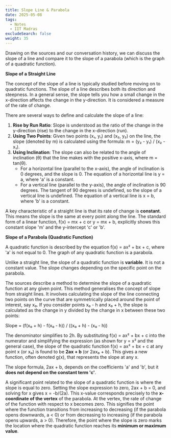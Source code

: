 ```yaml
---
title: Slope Line & Parabola
date: 2025-05-08
tags:
  - Notes 
  - IIT Madras
excludeSearch: false
weight: 35
---
```


Drawing on the sources and our conversation history, we can discuss the slope of a line and compare it to the slope of a parabola (which is the graph of a quadratic function).

**Slope of a Straight Line**

The concept of the slope of a line is typically studied before moving on to quadratic functions. The slope of a line describes both its direction and steepness. In a general sense, the slope tells you how a small change in the x-direction affects the change in the y-direction. It is considered a measure of the rate of change.

There are several ways to define and calculate the slope of a line:

1.  **Rise by Run Ratio**: Slope is understood as the ratio of the change in the y-direction (rise) to the change in the x-direction (run).
2.  **Using Two Points**: Given two points (x₁, y₁) and (x₂, y₂) on the line, the slope (denoted by m) is calculated using the formula: m = (y₂ - y₁) / (x₂ - x₁).
3.  **Using Inclination**: The slope can also be related to the angle of inclination (θ) that the line makes with the positive x-axis, where m = tan(θ).
    *   For a horizontal line (parallel to the x-axis), the angle of inclination is 0 degrees, and the slope is 0. The equation of a horizontal line is y = a, where 'a' is a constant.
    *   For a vertical line (parallel to the y-axis), the angle of inclination is 90 degrees. The tangent of 90 degrees is undefined, so the slope of a vertical line is undefined. The equation of a vertical line is x = b, where 'b' is a constant.

A key characteristic of a straight line is that its rate of change is **constant**. This means the slope is the same at every point along the line. The standard form of a linear function, f(x) = mx + c or y = mx + b, explicitly shows this constant slope 'm' and the y-intercept 'c' or 'b'.

**Slope of a Parabola (Quadratic Function)**

A quadratic function is described by the equation f(x) = ax² + bx + c, where 'a' is not equal to 0. The graph of any quadratic function is a parabola.

Unlike a straight line, the slope of a quadratic function is **variable**. It is not a constant value. The slope changes depending on the specific point on the parabola.

The sources describe a method to determine the slope of a quadratic function at any given point. This method generalises the concept of slope from straight lines. It involves calculating the slope of the line connecting two points on the curve that are symmetrically placed around the point of interest, say x₀. If you consider points x₀ - h and x₀ + h, the slope is calculated as the change in y divided by the change in x between these two points:

Slope = (f(x₀ + h) - f(x₀ - h)) / ((x₀ + h) - (x₀ - h))

The denominator simplifies to 2h. By substituting f(x) = ax² + bx + c into the numerator and simplifying the expression (as shown for y = x² and the general case), the slope of the quadratic function f(x) = ax² + bx + c at any point x (or x₀) is found to be **2ax + b** (or 2ax₀ + b). This gives a new function, often denoted g(x), that represents the slope at any x.

The slope formula, 2ax + b, depends on the coefficients 'a' and 'b', but it **does not depend on the constant term 'c'**.

A significant point related to the slope of a quadratic function is where the slope is equal to zero. Setting the slope expression to zero, 2ax + b = 0, and solving for x gives x = -b/(2a). This x-value corresponds precisely to the **x-coordinate of the vertex** of the parabola. At the vertex, the rate of change of the function with respect to x becomes zero. This signifies the point where the function transitions from increasing to decreasing (if the parabola opens downwards, a < 0) or from decreasing to increasing (if the parabola opens upwards, a > 0). Therefore, the point where the slope is zero marks the location where the quadratic function reaches its **minimum or maximum value**.